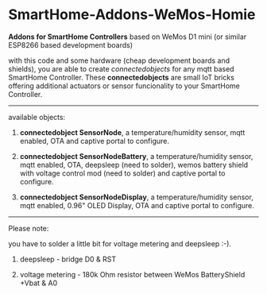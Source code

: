 # SmartHome-Addons-WeMos-Homie
**Addons for SmartHome Controllers** based on WeMos D1 mini (or similar ESP8266 based development boards)

with this code and some hardware (cheap development boards and shields), you are able to create *connectedobjects* for any mqtt based SmartHome Controller. These __connectedobjects__ are small IoT bricks offering additional actuators or sensor funcionality to your SmartHome Controller.

----
available objects:

1. __connectedobject SensorNode__,
a temperature/humidity sensor, mqtt enabled, OTA and captive portal to configure.

2. __connectedobject SensorNodeBattery__,
a temperature/humidity sensor, mqtt enabled, OTA, deepsleep (need to solder), wemos battery shield with voltage control mod (need to solder) and captive portal to configure.

3. __connectedobject SensorNodeDisplay__,
a temperature/humidity sensor, mqtt enabled, 0.96" OLED Display, OTA and captive portal to configure.


----

Please note:

you have to solder a little bit for voltage metering and deepsleep :-).

1. deepsleep - bridge D0 & RST

2. voltage metering - 180k Ohm resistor between WeMos BatteryShield +Vbat & A0
